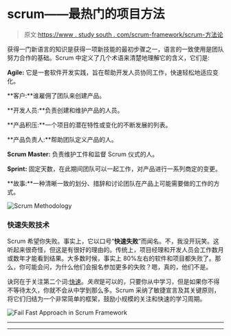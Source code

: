 # scrum——最热门的项目方法

> 原文:[https://www . study south . com/scrum-framework/scrum-方法论](https://www.studytonight.com/scrum-framework/scrum-methodology)

获得一门新语言的知识是获得一项新技能的最初步骤之一，语言的一致使用是团队努力合作的基础。Scrum 中定义了几个术语来清楚地理解它的含义，它们是:

**Agile:** 它是一套软件开发实践，旨在帮助开发人员协同工作，快速轻松地适应变化。

**客户:**谁雇佣了团队来创建产品。

**开发人员:**负责创建和维护产品的人员。

**产品积压:**一个项目的潜在特性或变化的不断发展的列表。

**产品负责人:**帮助团队定义产品的人。

**Scrum Master:** 负责维护工件和监督 Scrum 仪式的人。

**Sprint:** 固定天数，在此期间团队可以一起工作，对产品进行一系列商定的变更。

**故事:**一种清晰一致的划分、措辞和讨论团队在产品上可能需要做的工作的方式。

![Scrum Methodology](../Images/a2d8d5fc6cd2b1fa3c84adef1ead094b.png)

### 快速失败技术

Scrum 希望你失败。事实上，它以口号“**快速失败**”而闻名。不，我没开玩笑。这听起来很奇怪，但这是有很好的理由的。传统上，项目经理和开发人员会工作数月或数年才能看到结果。大多数时候，事实上 80%左右的软件和项目都失败了。那么，你可能会问，为什么他们会报名参加更多的失败？嗯，真的，他们不是。

诀窍在于关注第二个词:<u>快速</u>。*失败*是可以的，只要你从中学习，但是如果你不得不等待太久，你就不会从中学到那么多。Scrum 采纳了敏捷宣言及其关键原则，将它们归结为一个非常简单的框架，鼓励小规模的关注和快速的学习周期。

![Fail Fast Approach in Scrum Framework](../Images/c9fe55139bb0ca887ea321e984a0376a.png)

* * *

* * *